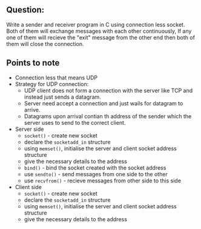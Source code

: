 ## Question:

Write a sender and receiver program in C using connection less socket. Both of them will exchange messages with each other continuously, If any one of them will recieve the "exit" message from the other end then both of them will close the connection.

## Points to note

- Connection less that means UDP
- Strategy for UDP connection:
    - UDP client does not form a connection with the server like TCP and instead just sends a datagram. 
    - Server need accept a connection and just wails for datagram to arrive.
    - Datagrams upon arrival contian th address of the sender which the server uses to send to the correct client. 
- Server side
    - `socket()` - create new socket
    - declare the `socketadd_in` structure
    - using `memset()`, initialise the server and client socket address structure
    - give the necessary details to the address
    - `bind()` - bind the socket created with the socket address
    - use `sendto()` - send messages from one side to the other
    - use `recvfrom()` - recieve messages from other side to this side
- Client side
    - `socket()` - create new socket
    - declare the `socketadd_in` structure
    - using `memset()`, initialise the server and client socket address structure
    - give the necessary details to the address 

